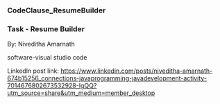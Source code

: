 ###  CodeClause_ResumeBuilder

### Task - Resume Builder

By: Niveditha Amarnath

software-visual studio code

Linkedln post link: https://www.linkedin.com/posts/niveditha-amarnath-674b15256_connections-javaprogramming-javadevelopment-activity-7014676802673532928-IgQQ?utm_source=share&utm_medium=member_desktop
